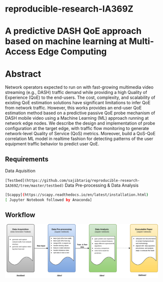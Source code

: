 # reproducible-research-IA369Z

# A predictive DASH QoE approach based on machine learning at Multi-Access Edge Computing 
# Abstract
Network operators expected to run on with fast-growing multimedia video streaming (e.g., DASH) traffic demand while providing a high Quality of Experience (QoE) to the end-users. The cost, complexity, and scalability of existing QoE estimation solutions have significant limitations to infer QoE from network traffic. However, this works provides an end-user QoE estimation method based on a predictive passive QoE probe mechanism of DASH mobile video using a Machine Learning (ML) approach running at network edge nodes. We describe the design and implementation of probe configuration at the target edge, with traffic flow monitoring to generate network-level Quality of Service (QoS) metrics. Moreover, build a QoS-QoE correlation ML model in realtime fashion for detecting patterns of the user equipment traffic behavior to predict user QoE.
## Requirements
Data Aquisition

```[Testbed](https://github.com/sajibtariq/reproducible-research-IA369Z/tree/master/testbed)```
Data Pre-processing & Data Analysis
```bash
[Scappy](https://scapy.readthedocs.io/en/latest/installation.html)
[ Jupyter Notebook followed by Anaconda]
```

## Workflow
![alt text](https://github.com/sajibtariq/reproducible-research-IA369Z/blob/master/figures/Project%20workflow.jpg?raw=true)

